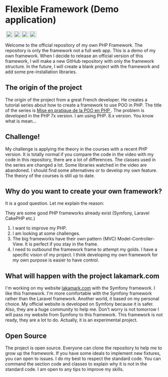 # Flexible Framework (Demo application)
<a href="https://creativecommons.org/licenses/by-nc-nd/4.0/" target="_blank" rel="license noopener noreferrer" style="display:inline-block;"><img style="height:22px!important;margin-left:3px;vertical-align:text-bottom;" src="https://mirrors.creativecommons.org/presskit/icons/cc.svg?ref=chooser-v1" alt=""><img style="height:22px!important;margin-left:3px;vertical-align:text-bottom;" src="https://mirrors.creativecommons.org/presskit/icons/by.svg?ref=chooser-v1" alt=""><img style="height:22px!important;margin-left:3px;vertical-align:text-bottom;" src="https://mirrors.creativecommons.org/presskit/icons/nc.svg?ref=chooser-v1" alt=""><img style="height:22px!important;margin-left:3px;vertical-align:text-bottom;" src="https://mirrors.creativecommons.org/presskit/icons/nd.svg?ref=chooser-v1" alt=""></a>

Welcome to the official repository of my own PHP Framework. The repository is only the framework not a full web app.
This is a demo of my own framework. When I decide to release an official version of this framework, I will make a 
new GitHub repository with only the framework structure. In the future, I will create a blank project with the 
framework and add some pre-installation libraries. 

## The origin of the project
The origin of the project from a great French developer.
He creates a tutorial series about how to create a framework to
use POO in PHP. The title of the series is [Mise en pratique de la POO en PHP
](https://grafikart.fr/formations/mise-pratique-poo). The problem is developed in the PHP 7x version. I am using PHP.
8.x version. You know what is mean...

## Challenge!
My challenge is applying the
theory in the courses with a recent PHP version.
It is totally normal if you compare the code in the video with my code
in this repository, there are a lot of differences.
The classes used in the series are changed a lot.
Some libraries watched in the video are abandoned.
I should find some alternatives or to develop my own feature. The theory of the courses is still up to date.

## Why do you want to create your own framework?
It is a good question. Let me explain the reason:

They are some good PHP frameworks already exist (Symfony, Laravel CakePHP etc.)
1. I want to improve my PHP.
2. I am looking at some challenges.
3. The big frameworks have their own pattern (MVC) Model-Controller-View.
   It is perfect if you stay in the frame.
4. I need to outbound the framework frame to attempt my golds. I have a specific vision of my project. I
   think developing my own framework for my own purpose is easier to have control.

## What will happen with the project lakamark.com
I'm working on my website [lakamark.com](https://github.com/Lakamark/Lakamark.com) with the Symfony framework. I
like this framework. I'm more comfortable with the Symfony framework rather than the Laravel framework. Another
world, it based on my personal choice. My official website is developed on Symfony because it is safer. Also, they are a
huge community to help me. Don't worry is not tomorrow I will pass my website from Symfony to this framework. This
framework is not ready, they are a lot to do. Actually, it is an experimental project.

## Open Source
The project is open source. Everyone can clone the repository to help me to grow up the framework. If you have some
ideals to implement new fixtures, you can open to issues. I do my best to respect the standard code. You can command
the section code and classes to explain why it is not in the standard code. I am open to any tips to improve my skills.